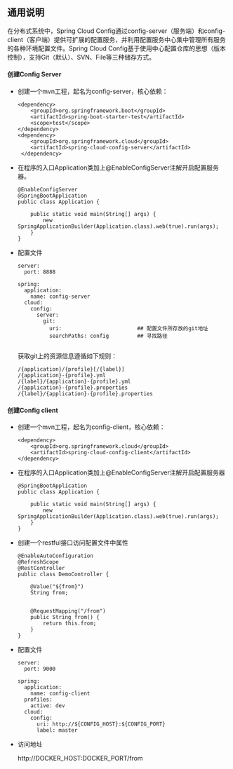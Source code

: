 ## 通用说明

在分布式系统中，Spring Cloud Config通过config-server（服务端）和config-client（客户端）提供可扩展的配置服务，并利用配置服务中心集中管理所有服务的各种环境配置文件。Spring Cloud Config基于使用中心配置仓库的思想（版本控制），支持Git（默认）、SVN、File等三种储存方式。

#### 创建Config Server

* 创建一个mvn工程，起名为config-server，核心依赖：

   ```
   <dependency>
       <groupId>org.springframework.boot</groupId>
       <artifactId>spring-boot-starter-test</artifactId>
       <scope>test</scope>
   </dependency>
   <dependency>
       <groupId>org.springframework.cloud</groupId>
       <artifactId>spring-cloud-config-server</artifactId>
    </dependency> 
   ```

* 在程序的入口Application类加上@EnableConfigServer注解开启配置服务器。

   ```
   @EnableConfigServer
   @SpringBootApplication
   public class Application {
    
       public static void main(String[] args) {
           new SpringApplicationBuilder(Application.class).web(true).run(args);
       }
   }       
   ```

* 配置文件

   ```
   server:
     port: 8888
    
   spring:
     application:
       name: config-server
     cloud:
       config:
         server:
           git:
             uri:                        ## 配置文件所存放的git地址
             searchPaths: config         ## 寻找路径
        
   ```

   获取git上的资源信息遵循如下规则：

   ```
   /{application}/{profile}[/{label}]
   /{application}-{profile}.yml
   /{label}/{application}-{profile}.yml
   /{application}-{profile}.properties
   /{label}/{application}-{profile}.properties  
   ```

#### 创建Config client

* 创建一个mvn工程，起名为config-client，核心依赖：

   ```
   <dependency>
       <groupId>org.springframework.cloud</groupId>
       <artifactId>spring-cloud-config-client</artifactId>
   </dependency>
   ```

* 在程序的入口Application类加上@EnableConfigServer注解开启配置服务器

   ```
   @SpringBootApplication
   public class Application {
    
       public static void main(String[] args) {
           new SpringApplicationBuilder(Application.class).web(true).run(args);
       }
   }        
   ```

* 创建一个restful接口访问配置文件中属性

   ```
   @EnableAutoConfiguration
   @RefreshScope
   @RestController
   public class DemoController {
    
       @Value("${from}")
       String from;
        
        
       @RequestMapping("/from")
       public String from() {
           return this.from;
       }
   }
   ```

* 配置文件

   ```
   server:
     port: 9000
    
   spring:
     application:
       name: config-client
     profiles:
       active: dev
     cloud:
       config:
         uri: http://${CONFIG_HOST}:${CONFIG_PORT}
         label: master      
   ```

* 访问地址

   http://DOCKER_HOST:DOCKER_PORT/from
